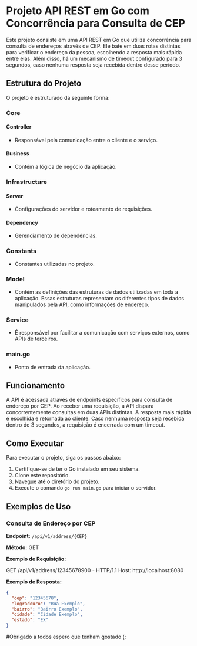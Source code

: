 # Projeto API REST em Go com Concorrência para Consulta de CEP

Este projeto consiste em uma API REST em Go que utiliza concorrência para consulta de endereços através de CEP. Ele bate em duas rotas distintas para verificar o endereço da pessoa, escolhendo a resposta mais rápida entre elas. Além disso, há um mecanismo de timeout configurado para 3 segundos, caso nenhuma resposta seja recebida dentro desse período.

## Estrutura do Projeto

O projeto é estruturado da seguinte forma:

### Core

#### Controller
- Responsável pela comunicação entre o cliente e o serviço.
  
#### Business
- Contém a lógica de negócio da aplicação.

### Infrastructure

#### Server
- Configurações do servidor e roteamento de requisições.

#### Dependency
- Gerenciamento de dependências.

### Constants
- Constantes utilizadas no projeto.

### Model
- Contém as definições das estruturas de dados utilizadas em toda a aplicação. Essas estruturas representam os diferentes tipos de dados manipulados pela API, como informações de endereço.

### Service
- É responsável por facilitar a comunicação com serviços externos, como APIs de terceiros.

### main.go
- Ponto de entrada da aplicação.

## Funcionamento

A API é acessada através de endpoints específicos para consulta de endereço por CEP. Ao receber uma requisição, a API dispara concorrentemente consultas em duas APIs distintas. A resposta mais rápida é escolhida e retornada ao cliente. Caso nenhuma resposta seja recebida dentro de 3 segundos, a requisição é encerrada com um timeout.

## Como Executar

Para executar o projeto, siga os passos abaixo:

1. Certifique-se de ter o Go instalado em seu sistema.
2. Clone este repositório.
3. Navegue até o diretório do projeto.
4. Execute o comando `go run main.go` para iniciar o servidor.

## Exemplos de Uso

### Consulta de Endereço por CEP

**Endpoint:** `/api/v1/address/{CEP}`

**Método:** GET

**Exemplo de Requisição:**

GET /api/v1/address/12345678900 - HTTP/1.1
Host: http://localhost:8080


**Exemplo de Resposta:**
```json
{
  "cep": "12345678",
  "logradouro": "Rua Exemplo",
  "bairro": "Bairro Exemplo",
  "cidade": "Cidade Exemplo",
  "estado": "EX"
}
```

#Obrigado a todos espero que tenham gostado (: 
